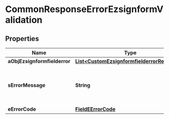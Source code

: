 

# CommonResponseErrorEzsignformValidation

## Properties

Name | Type | Description | Notes
------------ | ------------- | ------------- | -------------
**aObjEzsignformfielderror** | [**List&lt;CustomEzsignformfielderrorResponse&gt;**](CustomEzsignformfielderrorResponse.md) |  | 
**sErrorMessage** | **String** | The message giving details about the error | 
**eErrorCode** | [**FieldEErrorCode**](FieldEErrorCode.md) |  | 




